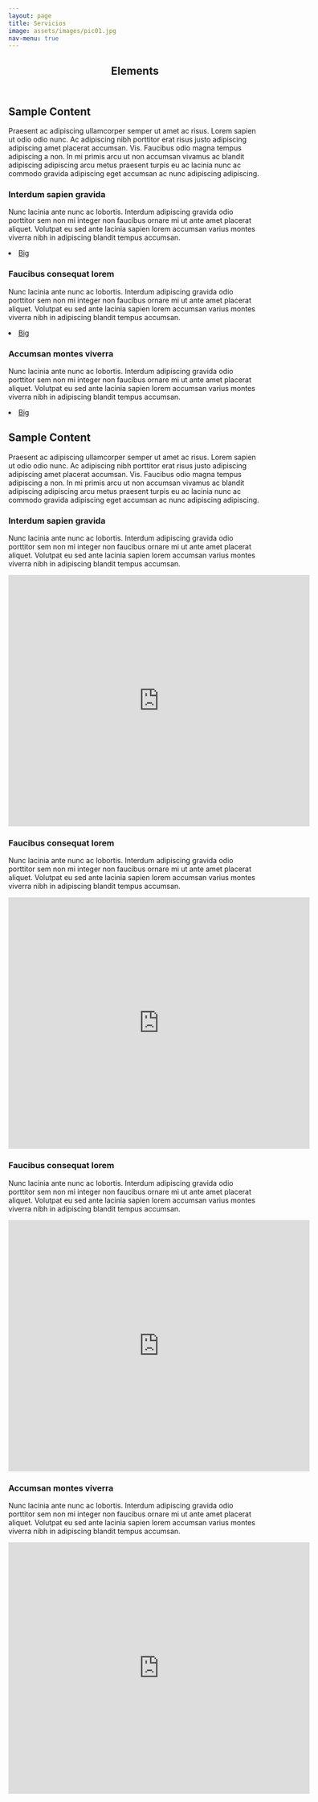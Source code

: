 ```yaml
---
layout: page
title: Servicios
image: assets/images/pic01.jpg
nav-menu: true
---
```


<!-- Main -->
<div id="main" class="alt">

<!-- One -->
<section id="one">
	<div class="inner">
		<header class="major">
			<h1>Elements</h1>
		</header>

<!-- Content -->
<h2 id="content">Sample Content</h2>
<p>Praesent ac adipiscing ullamcorper semper ut amet ac risus. Lorem sapien ut odio odio nunc. Ac adipiscing nibh porttitor erat risus justo adipiscing adipiscing amet placerat accumsan. Vis. Faucibus odio magna tempus adipiscing a non. In mi primis arcu ut non accumsan vivamus ac blandit adipiscing adipiscing arcu metus praesent turpis eu ac lacinia nunc ac commodo gravida adipiscing eget accumsan ac nunc adipiscing adipiscing.</p>

<div class="row">
  <div class="4u 12u$(medium)">
		<h3>Interdum sapien gravida</h3>
		<p>Nunc lacinia ante nunc ac lobortis. Interdum adipiscing gravida odio porttitor sem non mi integer non faucibus ornare mi ut ante amet placerat aliquet. Volutpat eu sed ante lacinia sapien lorem accumsan varius montes viverra nibh in adipiscing blandit tempus accumsan.</p>
    <li><a href="#" class="button big">Big</a></li>
	</div>
	<div class="4u 12u$(medium)">
		<h3>Faucibus consequat lorem</h3>
		<p>Nunc lacinia ante nunc ac lobortis. Interdum adipiscing gravida odio porttitor sem non mi integer non faucibus ornare mi ut ante amet placerat aliquet. Volutpat eu sed ante lacinia sapien lorem accumsan varius montes viverra nibh in adipiscing blandit tempus accumsan.</p>
    <li><a href="#" class="button special big">Big</a></li>
	</div>
	<div class="4u$ 12u$(medium)">
		<h3>Accumsan montes viverra</h3>
		<p>Nunc lacinia ante nunc ac lobortis. Interdum adipiscing gravida odio porttitor sem non mi integer non faucibus ornare mi ut ante amet placerat aliquet. Volutpat eu sed ante lacinia sapien lorem accumsan varius montes viverra nibh in adipiscing blandit tempus accumsan.</p>
    <li><a href="#" class="button big">Big</a></li>
	</div>
</div>
    
<!-- Content -->
<h2 id="content">Sample Content</h2>
<p>Praesent ac adipiscing ullamcorper semper ut amet ac risus. Lorem sapien ut odio odio nunc. Ac adipiscing nibh porttitor erat risus justo adipiscing adipiscing amet placerat accumsan. Vis. Faucibus odio magna tempus adipiscing a non. In mi primis arcu ut non accumsan vivamus ac blandit adipiscing adipiscing arcu metus praesent turpis eu ac lacinia nunc ac commodo gravida adipiscing eget accumsan ac nunc adipiscing adipiscing.</p>

<div class="row">
	<!-- Break -->
	<div class="3u 12u$(medium)">
		<h3>Interdum sapien gravida</h3>
		<p>Nunc lacinia ante nunc ac lobortis. Interdum adipiscing gravida odio porttitor sem non mi integer non faucibus ornare mi ut ante amet placerat aliquet. Volutpat eu sed ante lacinia sapien lorem accumsan varius montes viverra nibh in adipiscing blandit tempus accumsan.</p>
		<div class="mapouter"><div class="gmap_canvas"><iframe width="600" height="500" id="gmap_canvas" src="https://maps.google.com/maps?q=cnab&t=&z=15&ie=UTF8&iwloc=&output=embed" frameborder="0" scrolling="no" marginheight="0" marginwidth="0"></iframe><a href="https://putlocker-is.org">putlocker</a><br><style>.mapouter{position:relative;text-align:right;height:500px;width:600px;}</style><a href="https://www.embedgooglemap.net">embed map in website</a><style>.gmap_canvas {overflow:hidden;background:none!important;height:500px;width:600px;}</style></div></div>
	</div>
	<div class="3u 12u$(medium)">
		<h3>Faucibus consequat lorem</h3>
		<p>Nunc lacinia ante nunc ac lobortis. Interdum adipiscing gravida odio porttitor sem non mi integer non faucibus ornare mi ut ante amet placerat aliquet. Volutpat eu sed ante lacinia sapien lorem accumsan varius montes viverra nibh in adipiscing blandit tempus accumsan.</p>
		<div class="mapouter"><div class="gmap_canvas"><iframe width="600" height="500" id="gmap_canvas" src="https://maps.google.com/maps?q=cnab&t=&z=15&ie=UTF8&iwloc=&output=embed" frameborder="0" scrolling="no" marginheight="0" marginwidth="0"></iframe><a href="https://putlocker-is.org">putlocker</a><br><style>.mapouter{position:relative;text-align:right;height:500px;width:600px;}</style><a href="https://www.embedgooglemap.net">embed map in website</a><style>.gmap_canvas {overflow:hidden;background:none!important;height:500px;width:600px;}</style></div></div>
	</div>
	<div class="3u 12u$(medium)">
		<h3>Faucibus consequat lorem</h3>
		<p>Nunc lacinia ante nunc ac lobortis. Interdum adipiscing gravida odio porttitor sem non mi integer non faucibus ornare mi ut ante amet placerat aliquet. Volutpat eu sed ante lacinia sapien lorem accumsan varius montes viverra nibh in adipiscing blandit tempus accumsan.</p>
		<div class="mapouter"><div class="gmap_canvas"><iframe width="600" height="500" id="gmap_canvas" src="https://maps.google.com/maps?q=cnab&t=&z=15&ie=UTF8&iwloc=&output=embed" frameborder="0" scrolling="no" marginheight="0" marginwidth="0"></iframe><a href="https://putlocker-is.org">putlocker</a><br><style>.mapouter{position:relative;text-align:right;height:500px;width:600px;}</style><a href="https://www.embedgooglemap.net">embed map in website</a><style>.gmap_canvas {overflow:hidden;background:none!important;height:500px;width:600px;}</style></div></div>
	</div>
	<div class="3u$ 12u$(medium)">
		<h3>Accumsan montes viverra</h3>
		<p>Nunc lacinia ante nunc ac lobortis. Interdum adipiscing gravida odio porttitor sem non mi integer non faucibus ornare mi ut ante amet placerat aliquet. Volutpat eu sed ante lacinia sapien lorem accumsan varius montes viverra nibh in adipiscing blandit tempus accumsan.</p>
		<div class="mapouter"><div class="gmap_canvas"><iframe width="600" height="500" id="gmap_canvas" src="https://maps.google.com/maps?q=cnab&t=&z=15&ie=UTF8&iwloc=&output=embed" frameborder="0" scrolling="no" marginheight="0" marginwidth="0"></iframe><a href="https://putlocker-is.org">putlocker</a><br><style>.mapouter{position:relative;text-align:right;height:500px;width:600px;}</style><a href="https://www.embedgooglemap.net">embed map in website</a><style>.gmap_canvas {overflow:hidden;background:none!important;height:500px;width:600px;}</style></div></div>
	</div>
</div>
